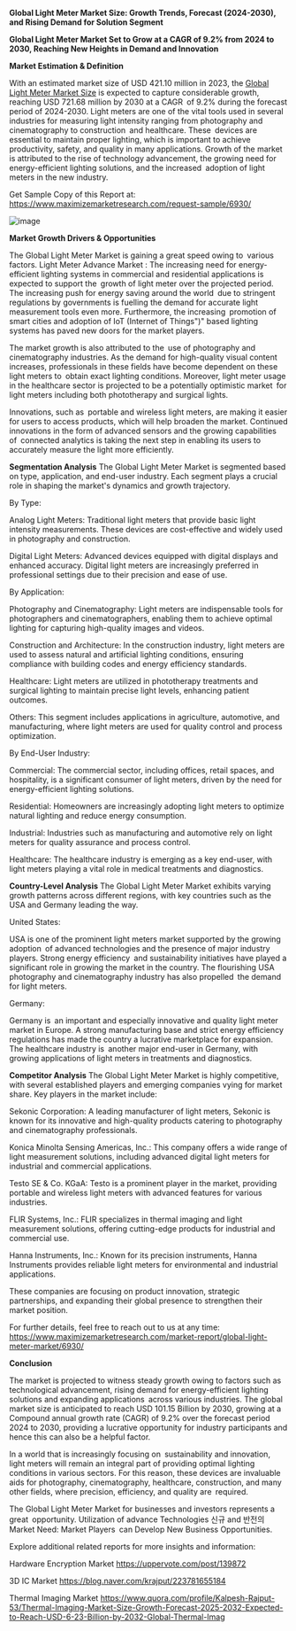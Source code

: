 **Global Light Meter Market Size: Growth Trends, Forecast (2024-2030), and Rising Demand for Solution Segment**

**Global Light Meter Market Set to Grow at a CAGR of 9.2% from 2024 to 2030, Reaching New Heights in Demand and Innovation**

**Market Estimation & Definition**

With an estimated market size of USD 421.10 million in 2023, the [Global Light Meter Market Size](https://www.maximizemarketresearch.com/market-report/global-light-meter-market/6930/) is expected to capture considerable growth, reaching USD 721.68 million by 2030 at a CAGR of 9.2% during the forecast period of 2024-2030. Light meters are one of the vital tools used in several industries for measuring light intensity ranging from photography and cinematography to construction and healthcare. These devices are essential to maintain proper lighting, which is important to achieve productivity, safety, and quality in many applications. Growth of the market is attributed to the rise of technology advancement, the growing need for energy-efficient lighting solutions, and the increased adoption of light meters in the new industry.

Get Sample Copy of this Report at: https://www.maximizemarketresearch.com/request-sample/6930/ 

![image](https://github.com/user-attachments/assets/4c7a69c4-0cfd-496a-a9ed-550b2cacf558)


**Market Growth Drivers & Opportunities**

The Global Light Meter Market is gaining a great speed owing to various factors. Light Meter Advance Market : The increasing need for energy-efficient lighting systems in commercial and residential applications is expected to support the growth of light meter over the projected period. The increasing push for energy saving around the world due to stringent regulations by governments is fuelling the demand for accurate light measurement tools even more. Furthermore, the increasing promotion of smart cities and adoption of IoT (Internet of Things")" based lighting systems has paved new doors for the market players.

The market growth is also attributed to the use of photography and cinematography industries. As the demand for high-quality visual content increases, professionals in these fields have become dependent on these light meters to obtain exact lighting conditions. Moreover, light meter usage in the healthcare sector is projected to be a potentially optimistic market for light meters including both phototherapy and surgical lights.

Innovations, such as portable and wireless light meters, are making it easier for users to access products, which will help broaden the market. Continued innovations in the form of advanced sensors and the growing capabilities of connected analytics is taking the next step in enabling its users to accurately measure the light more efficiently.

**Segmentation Analysis**
The Global Light Meter Market is segmented based on type, application, and end-user industry. Each segment plays a crucial role in shaping the market's dynamics and growth trajectory.

By Type:

Analog Light Meters: Traditional light meters that provide basic light intensity measurements. These devices are cost-effective and widely used in photography and construction.

Digital Light Meters: Advanced devices equipped with digital displays and enhanced accuracy. Digital light meters are increasingly preferred in professional settings due to their precision and ease of use.

By Application:

Photography and Cinematography: Light meters are indispensable tools for photographers and cinematographers, enabling them to achieve optimal lighting for capturing high-quality images and videos.

Construction and Architecture: In the construction industry, light meters are used to assess natural and artificial lighting conditions, ensuring compliance with building codes and energy efficiency standards.

Healthcare: Light meters are utilized in phototherapy treatments and surgical lighting to maintain precise light levels, enhancing patient outcomes.

Others: This segment includes applications in agriculture, automotive, and manufacturing, where light meters are used for quality control and process optimization.

By End-User Industry:

Commercial: The commercial sector, including offices, retail spaces, and hospitality, is a significant consumer of light meters, driven by the need for energy-efficient lighting solutions.

Residential: Homeowners are increasingly adopting light meters to optimize natural lighting and reduce energy consumption.

Industrial: Industries such as manufacturing and automotive rely on light meters for quality assurance and process control.

Healthcare: The healthcare industry is emerging as a key end-user, with light meters playing a vital role in medical treatments and diagnostics.

**Country-Level Analysis**
The Global Light Meter Market exhibits varying growth patterns across different regions, with key countries such as the USA and Germany leading the way.

United States:

USA is one of the prominent light meters market supported by the growing adoption of advanced technologies and the presence of major industry players. Strong energy efficiency and sustainability initiatives have played a significant role in growing the market in the country. The flourishing USA photography and cinematography industry has also propelled the demand for light meters.

Germany:

Germany is an important and especially innovative and quality light meter market in Europe. A strong manufacturing base and strict energy efficiency regulations has made the country a lucrative marketplace for expansion. The healthcare industry is another major end-user in Germany, with growing applications of light meters in treatments and diagnostics.

**Competitor Analysis**
The Global Light Meter Market is highly competitive, with several established players and emerging companies vying for market share. Key players in the market include:

Sekonic Corporation: A leading manufacturer of light meters, Sekonic is known for its innovative and high-quality products catering to photography and cinematography professionals.

Konica Minolta Sensing Americas, Inc.: This company offers a wide range of light measurement solutions, including advanced digital light meters for industrial and commercial applications.

Testo SE & Co. KGaA: Testo is a prominent player in the market, providing portable and wireless light meters with advanced features for various industries.

FLIR Systems, Inc.: FLIR specializes in thermal imaging and light measurement solutions, offering cutting-edge products for industrial and commercial use.

Hanna Instruments, Inc.: Known for its precision instruments, Hanna Instruments provides reliable light meters for environmental and industrial applications.

These companies are focusing on product innovation, strategic partnerships, and expanding their global presence to strengthen their market position.

For further details, feel free to reach out to us at any time: https://www.maximizemarketresearch.com/market-report/global-light-meter-market/6930/ 

**Conclusion**

The market is projected to witness steady growth owing to factors such as technological advancement, rising demand for energy-efficient lighting solutions and expanding applications across various industries. The global market size is anticipated to reach USD 101.15 Billion by 2030, growing at a Compound annual growth rate (CAGR) of 9.2% over the forecast period 2024 to 2030, providing a lucrative opportunity for industry participants and hence this can also be a helpful factor.

In a world that is increasingly focusing on sustainability and innovation, light meters will remain an integral part of providing optimal lighting conditions in various sectors. For this reason, these devices are invaluable aids for photography, cinematography, healthcare, construction, and many other fields, where precision, efficiency, and quality are required.

The Global Light Meter Market for businesses and investors represents a great opportunity. Utilization of advance Technologies 신규 and 반전의 Market Need: Market Players can Develop New Business Opportunities.

Explore additional related reports for more insights and information:

Hardware Encryption Market https://uppervote.com/post/139872  

3D IC Market https://blog.naver.com/krajput/223781655184 

Thermal Imaging Market https://www.quora.com/profile/Kalpesh-Rajput-53/Thermal-Imaging-Market-Size-Growth-Forecast-2025-2032-Expected-to-Reach-USD-6-23-Billion-by-2032-Global-Thermal-Imag 




